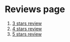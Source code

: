 # Reviews page

1. [3 stars review](3-star-review.md)
2. [4 stars review](4-star-review.md)
3. [5 stars review](5-star-review.md)